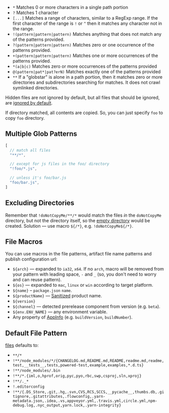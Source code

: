 * `*` Matches 0 or more characters in a single path portion
* `?` Matches 1 character
* `[...]` Matches a range of characters, similar to a RegExp range.
  If the first character of the range is `!` or `^` then it matches
  any character not in the range.
* `!(pattern|pattern|pattern)` Matches anything that does not match
  any of the patterns provided.
* `?(pattern|pattern|pattern)` Matches zero or one occurrence of the
  patterns provided.
* `+(pattern|pattern|pattern)` Matches one or more occurrences of the
  patterns provided.
* `*(a|b|c)` Matches zero or more occurrences of the patterns provided
* `@(pattern|pat*|pat?erN)` Matches exactly one of the patterns
  provided
* `**` If a "globstar" is alone in a path portion, then it matches
  zero or more directories and subdirectories searching for matches.
  It does not crawl symlinked directories.

Hidden files are not ignored by default, but all files that should be ignored, are [ignored by default](#default-file-pattern).

If directory matched, all contents are copied. So, you can just specify `foo` to copy `foo` directory.

## Multiple Glob Patterns
 ```js
 [
   // match all files
   "**/*",

   // except for js files in the foo/ directory
   "!foo/*.js",

   // unless it's foo/bar.js
   "foo/bar.js",
 ]
 ```
 
## Excluding Directories

Remember that `!doNotCopyMe/**/*` would match the files *in* the `doNotCopyMe` directory, but not the directory itself, so the [empty directory](https://github.com/gulpjs/gulp/issues/165#issuecomment-32613179) would be created.
Solution — use macro `${/*}`, e.g. `!doNotCopyMe${/*}`.

## File Macros

You can use macros in the file patterns, artifact file name patterns and publish configuration url:
* `${arch}` — expanded to `ia32`, `x64`. If no `arch`, macro will be removed from your pattern with leading space, `-` and `_` (so, you don't need to worry and can reuse pattern).
* `${os}` — expanded to `mac`, `linux` or `win` according to target platform.
* `${name}` – `package.json` `name`.
* `${productName}` — [Sanitized](https://www.npmjs.com/package/sanitize-filename) product name.
* `${version}`
* `${channel}` — detected prerelease component from version (e.g. `beta`).
* `${env.ENV_NAME}` — any environment variable.
* Any property of [AppInfo](/api/electron-builder.md#AppInfo) (e.g. `buildVersion`, `buildNumber`).

## Default File Pattern

[files](configuration/configuration.md#Configuration-files) defaults to:
* `**/*`
* `!**/node_modules/*/{CHANGELOG.md,README.md,README,readme.md,readme,test,__tests__,tests,powered-test,example,examples,*.d.ts}`
* `!**/node_modules/.bin`
* `!**/*.{iml,o,hprof,orig,pyc,pyo,rbc,swp,csproj,sln,xproj}`
* `!**/._*`
* `!.editorconfig`
* `!**/{.DS_Store,.git,.hg,.svn,CVS,RCS,SCCS,__pycache__,thumbs.db,.gitignore,.gitattributes,.flowconfig,.yarn-metadata.json,.idea,.vs,appveyor.yml,.travis.yml,circle.yml,npm-debug.log,.nyc_output,yarn.lock,.yarn-integrity}`
